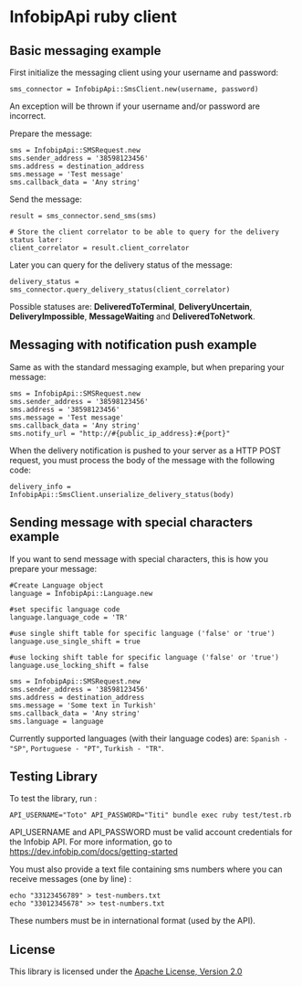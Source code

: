 InfobipApi ruby client
============================

Basic messaging example
-----------------------

First initialize the messaging client using your username and password:

    sms_connector = InfobipApi::SmsClient.new(username, password)


An exception will be thrown if your username and/or password are incorrect.

Prepare the message:

    sms = InfobipApi::SMSRequest.new
    sms.sender_address = '38598123456'
    sms.address = destination_address
    sms.message = 'Test message'
    sms.callback_data = 'Any string'


Send the message:

    result = sms_connector.send_sms(sms)

    # Store the client correlator to be able to query for the delivery status later:
    client_correlator = result.client_correlator


Later you can query for the delivery status of the message:

    delivery_status = sms_connector.query_delivery_status(client_correlator)


Possible statuses are: **DeliveredToTerminal**, **DeliveryUncertain**, **DeliveryImpossible**, **MessageWaiting** and **DeliveredToNetwork**.

Messaging with notification push example
-----------------------

Same as with the standard messaging example, but when preparing your message:

    sms = InfobipApi::SMSRequest.new
    sms.sender_address = '38598123456'
    sms.address = '38598123456'
    sms.message = 'Test message'
    sms.callback_data = 'Any string'
    sms.notify_url = "http://#{public_ip_address}:#{port}"


When the delivery notification is pushed to your server as a HTTP POST request, you must process the body of the message with the following code:

    delivery_info = InfobipApi::SmsClient.unserialize_delivery_status(body)


Sending message with special characters example
-----------------------

If you want to send message with special characters, this is how you prepare your message:

	#Create Language object
	language = InfobipApi::Language.new

	#set specific language code
	language.language_code = 'TR'

	#use single shift table for specific language ('false' or 'true')
	language.use_single_shift = true

	#use locking shift table for specific language ('false' or 'true')
	language.use_locking_shift = false

	sms = InfobipApi::SMSRequest.new
	sms.sender_address = '38598123456'
	sms.address = destination_address
	sms.message = 'Some text in Turkish'
	sms.callback_data = 'Any string'
	sms.language = language

Currently supported languages (with their language codes) are: `Spanish - "SP"`, `Portuguese - "PT"`, `Turkish - "TR"`.


Testing Library
---------------

To test the library, run :

    API_USERNAME="Toto" API_PASSWORD="Titi" bundle exec ruby test/test.rb

API_USERNAME and API_PASSWORD must be valid account credentials for the Infobip API. For more information, go to https://dev.infobip.com/docs/getting-started

You must also provide a text file containing sms numbers where you can receive messages (one by line) :

    echo "33123456789" > test-numbers.txt
    echo "33012345678" >> test-numbers.txt

These numbers must be in international format (used by the API).


License
-------

This library is licensed under the [Apache License, Version 2.0](http://www.apache.org/licenses/LICENSE-2.0)
